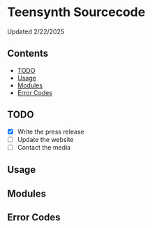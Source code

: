 # Teensynth Sourcecode
Updated 2/22/2025

## Contents  
- [TODO](#todo)
- [Usage](#usage)
- [Modules](#modules)
- [Error Codes](#error-codes)

## TODO  
- [x] Write the press release
- [ ] Update the website
- [ ] Contact the media 

## Usage

## Modules

## Error Codes
